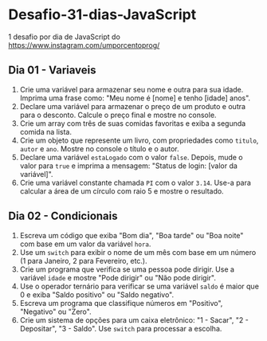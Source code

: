 # Desafio-31-dias-JavaScript

1 desafio por dia de JavaScript do https://www.instagram.com/umporcentoprog/

## Dia 01 - Variaveis

1. Crie uma variável para armazenar seu nome e outra para sua idade. Imprima uma frase como: "Meu nome é [nome] e tenho [idade] anos".
2. Declare uma variável para armazenar o preço de um produto e outra para o desconto. Calcule o preço final e mostre no console.
3. Crie um array com três de suas comidas favoritas e exiba a segunda comida na lista.
4. Crie um objeto que represente um livro, com propriedades como `titulo`, `autor` e `ano`. Mostre no console o título e o autor.
5. Declare uma variável `estaLogado` com o valor `false`. Depois, mude o valor para `true` e imprima a mensagem: "Status de login: [valor da variável]".
6. Crie uma variável constante chamada `PI` com o valor `3.14`. Use-a para calcular a área de um círculo com raio 5 e mostre o resultado.

## Dia 02 - Condicionais

1. Escreva um código que exiba "Bom dia", "Boa tarde" ou "Boa noite" com base em um valor da variável `hora`.
2. Use um `switch` para exibir o nome de um mês com base em um número (1 para Janeiro, 2 para Fevereiro, etc.).
3. Crie um programa que verifica se uma pessoa pode dirigir. Use a variável `idade` e mostre "Pode dirigir" ou "Não pode dirigir".
4. Use o operador ternário para verificar se uma variável `saldo` é maior que 0 e exiba "Saldo positivo" ou "Saldo negativo".
5. Escreva um programa que classifique números em "Positivo", "Negativo" ou "Zero".
6. Crie um sistema de opções para um caixa eletrônico: "1 - Sacar", "2 - Depositar", "3 - Saldo". Use `switch` para processar a escolha.
